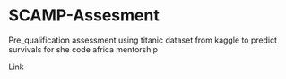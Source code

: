 # SCAMP-Assesment
Pre_qualification assessment using titanic dataset from kaggle to predict survivals for she code africa mentorship 


Link 
